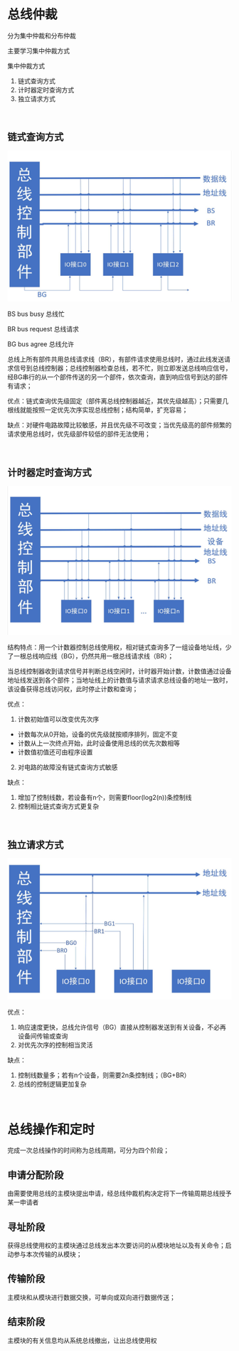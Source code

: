 # 总线仲裁
分为集中仲裁和分布仲裁

主要学习集中仲裁方式

集中仲裁方式
1. 链式查询方式 
2. 计时器定时查询方式
3. 独立请求方式

</br>

## 链式查询方式

![链式查询方式](https://raw.githubusercontent.com/Juston007/ComputerOrganization/main/Chapter3_Bus/img/%E9%93%BE%E5%BC%8F%E6%9F%A5%E8%AF%A2%E6%96%B9%E5%BC%8F.jpg)

BS bus busy     总线忙

BR bus request  总线请求

BG bus agree    总线允许

总线上所有部件共用总线请求线（BR），有部件请求使用总线时，通过此线发送请求信号到总线控制器；总线控制器检查总线，若不忙，则立即发送总线响应信号，经BG串行的从一个部件传送的另一个部件，依次查询，直到响应信号到达的部件有请求；

优点：链式查询优先级固定（部件离总线控制器越近，其优先级越高）；只需要几根线就能按照一定优先次序实现总线控制；结构简单，扩充容易；

缺点：对硬件电路故障比较敏感，并且优先级不可改变；当优先级高的部件频繁的请求使用总线时，优先级部件较低的部件无法使用；

</br>

## 计时器定时查询方式

![计时器定时查询](https://raw.githubusercontent.com/Juston007/ComputerOrganization/main/Chapter3_Bus/img/%E8%AE%A1%E6%95%B0%E5%99%A8%E5%AE%9A%E6%97%B6%E6%9F%A5%E8%AF%A2.jpg)

结构特点：用一个计数器控制总线使用权，相对链式查询多了一组设备地址线，少了一根总线响应线（BG），仍然共用一根总线请求线（BR）；

当总线控制器收到请求信号并判断总线空闲时，计时器开始计数，计数值通过设备地址线发送到各个部件；当地址线上的计数值与请求请求总线设备的地址一致时，该设备获得总线访问权，此时停止计数和查询；

优点：
1. 计数初始值可以改变优先次序
* 计数每次从0开始，设备的优先级就按顺序排列，固定不变
* 计数从上一次终点开始，此时设备使用总线的优先次数相等
* 计数值初值还可由程序设置
2. 对电路的故障没有链式查询方式敏感

缺点：
1. 增加了控制线数，若设备有n个，则需要floor(log2(n))条控制线
2. 控制相比链式查询方式更复杂

</br>

## 独立请求方式

![独立请求方式](https://raw.githubusercontent.com/Juston007/ComputerOrganization/main/Chapter3_Bus/img/%E7%8B%AC%E7%AB%8B%E8%AF%B7%E6%B1%82%E6%96%B9%E5%BC%8F.jpg)

优点：
1. 响应速度更快，总线允许信号（BG）直接从控制器发送到有关设备，不必再设备间传输或查询
2. 对优先次序的控制相当灵活

缺点：
1. 控制线数量多；若有n个设备，则需要2n条控制线；（BG+BR）
2. 总线的控制逻辑更加复杂

</br>

# 总线操作和定时
完成一次总线操作的时间称为总线周期，可分为四个阶段；
## 申请分配阶段
由需要使用总线的主模块提出申请，经总线仲裁机构决定将下一传输周期总线授予某一申请者

## 寻址阶段
获得总线使用权的主模块通过总线发出本次要访问的从模块地址以及有关命令；启动参与本次传输的从模块；

## 传输阶段
主模块和从模块进行数据交换，可单向或双向进行数据传送；

## 结束阶段
主模块的有关信息均从系统总线撤出，让出总线使用权